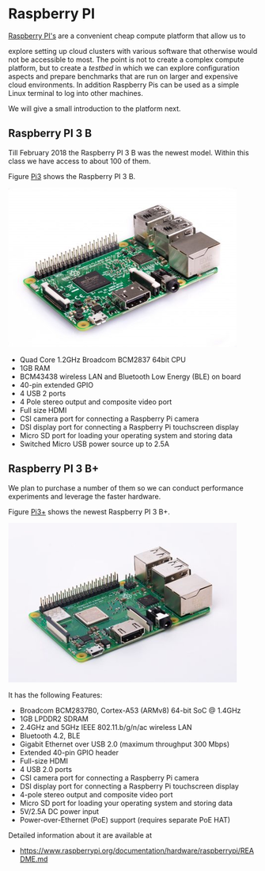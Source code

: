 # Raspberry PI

[Raspberry PI's](https://www.raspberrypi.org/) are a convenient cheap
compute platform that allow us to

explore setting up cloud clusters with various software that otherwise
would not be accessible to most. The point is not to create a complex
compute platform, but to create a *testbed* in which we can explore
configuration aspects and prepare benchmarks that are run on larger
and expensive cloud environments. In addition Raspberry Pis can be used
as a simple Linux terminal to log into other machines.

We will give a small introduction to the platform next.

## Raspberry PI 3 B

Till February 2018 the Raspberry PI 3 B was the newest model. Within
this class we have access to about 100 of them.

Figure [Pi3](#F-pi3) shows the Raspberry PI 3 B.

![Figure <a name="F-pi3"></a>: Raspberry PI 3B](images/pi-3.jpg)

* Quad Core 1.2GHz Broadcom BCM2837 64bit CPU
* 1GB RAM
* BCM43438 wireless LAN and Bluetooth Low Energy (BLE) on board
* 40-pin extended GPIO
* 4 USB 2 ports
* 4 Pole stereo output and composite video port
* Full size HDMI
* CSI camera port for connecting a Raspberry Pi camera
* DSI display port for connecting a Raspberry Pi touchscreen display
* Micro SD port for loading your operating system and storing data
* Switched Micro USB power source up to 2.5A

## Raspberry PI 3 B+

We plan to purchase a number of them so we can conduct performance
experiments and leverage the faster hardware.

Figure [Pi3+](#F-pi3p) shows the newest Raspberry PI 3 B+.

![Figure <a name="F-pi3p"></a>: Raspberry PI 3 B+](images/pi3bplus.jpg)

It has the following Features:

* Broadcom BCM2837B0, Cortex-A53 (ARMv8) 64-bit SoC @ 1.4GHz
* 1GB LPDDR2 SDRAM
* 2.4GHz and 5GHz IEEE 802.11.b/g/n/ac wireless LAN
* Bluetooth 4.2, BLE
* Gigabit Ethernet over USB 2.0 (maximum throughput 300 Mbps)
* Extended 40-pin GPIO header
* Full-size HDMI
* 4 USB 2.0 ports
* CSI camera port for connecting a Raspberry Pi camera
* DSI display port for connecting a Raspberry Pi touchscreen display
* 4-pole stereo output and composite video port
* Micro SD port for loading your operating system and storing data
* 5V/2.5A DC power input
* Power-over-Ethernet (PoE) support (requires separate PoE HAT)

Detailed information about it are available at

* <https://www.raspberrypi.org/documentation/hardware/raspberrypi/README.md>

